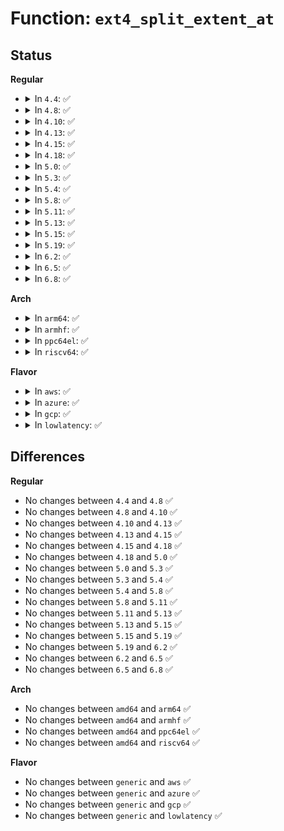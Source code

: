 # Function: <code>ext4_split_extent_at</code>

## Status
<b>Regular</b>
<ul>
<li>
<details>
<summary>In <code>4.4</code>: ✅</summary>

```c
int ext4_split_extent_at(handle_t *handle, struct inode *inode, struct ext4_ext_path **ppath, ext4_lblk_t split, int split_flag, int flags);
```

**Collision:** Unique Static

**Inline:** No

**Transformation:** False

**Instances:**

```
In fs/ext4/extents.c (ffffffff812c6000)
Location: fs/ext4/extents.c:3158
Inline: False
Direct callers:
  - fs/ext4/extents.c:ext4_ext_remove_space
  - fs/ext4/extents.c:ext4_insert_range
  - fs/ext4/extents.c:ext4_swap_extents
  - fs/ext4/extents.c:ext4_swap_extents
  - fs/ext4/extents.c:ext4_swap_extents
```
**Symbols:**

```
ffffffff812c6000-ffffffff812c63f3: ext4_split_extent_at (STB_LOCAL)
```
</details>
</li>
<li>
<details>
<summary>In <code>4.8</code>: ✅</summary>

```c
int ext4_split_extent_at(handle_t *handle, struct inode *inode, struct ext4_ext_path **ppath, ext4_lblk_t split, int split_flag, int flags);
```

**Collision:** Unique Static

**Inline:** No

**Transformation:** False

**Instances:**

```
In fs/ext4/extents.c (ffffffff812f5840)
Location: fs/ext4/extents.c:3172
Inline: False
Direct callers:
  - fs/ext4/extents.c:ext4_swap_extents
  - fs/ext4/extents.c:ext4_swap_extents
  - fs/ext4/extents.c:ext4_swap_extents
  - fs/ext4/extents.c:ext4_insert_range
  - fs/ext4/extents.c:ext4_ext_remove_space
```
**Symbols:**

```
ffffffff812f5840-ffffffff812f5c44: ext4_split_extent_at (STB_LOCAL)
```
</details>
</li>
<li>
<details>
<summary>In <code>4.10</code>: ✅</summary>

```c
int ext4_split_extent_at(handle_t *handle, struct inode *inode, struct ext4_ext_path **ppath, ext4_lblk_t split, int split_flag, int flags);
```

**Collision:** Unique Static

**Inline:** No

**Transformation:** False

**Instances:**

```
In fs/ext4/extents.c (ffffffff8130b7f0)
Location: fs/ext4/extents.c:3172
Inline: False
Direct callers:
  - fs/ext4/extents.c:ext4_swap_extents
  - fs/ext4/extents.c:ext4_swap_extents
  - fs/ext4/extents.c:ext4_swap_extents
  - fs/ext4/extents.c:ext4_insert_range
  - fs/ext4/extents.c:ext4_ext_remove_space
```
**Symbols:**

```
ffffffff8130b7f0-ffffffff8130bbf4: ext4_split_extent_at (STB_LOCAL)
```
</details>
</li>
<li>
<details>
<summary>In <code>4.13</code>: ✅</summary>

```c
int ext4_split_extent_at(handle_t *handle, struct inode *inode, struct ext4_ext_path **ppath, ext4_lblk_t split, int split_flag, int flags);
```

**Collision:** Unique Static

**Inline:** No

**Transformation:** False

**Instances:**

```
In fs/ext4/extents.c (ffffffff812e9ee0)
Location: fs/ext4/extents.c:3173
Inline: False
Direct callers:
  - fs/ext4/extents.c:ext4_swap_extents
  - fs/ext4/extents.c:ext4_swap_extents
  - fs/ext4/extents.c:ext4_swap_extents
  - fs/ext4/extents.c:ext4_insert_range
  - fs/ext4/extents.c:ext4_ext_remove_space
```
**Symbols:**

```
ffffffff812e9ee0-ffffffff812ea321: ext4_split_extent_at (STB_LOCAL)
```
</details>
</li>
<li>
<details>
<summary>In <code>4.15</code>: ✅</summary>

```c
int ext4_split_extent_at(handle_t *handle, struct inode *inode, struct ext4_ext_path **ppath, ext4_lblk_t split, int split_flag, int flags);
```

**Collision:** Unique Static

**Inline:** No

**Transformation:** False

**Instances:**

```
In fs/ext4/extents.c (ffffffff8130e980)
Location: fs/ext4/extents.c:3173
Inline: False
Direct callers:
  - fs/ext4/extents.c:ext4_swap_extents
  - fs/ext4/extents.c:ext4_swap_extents
  - fs/ext4/extents.c:ext4_swap_extents
  - fs/ext4/extents.c:ext4_insert_range
  - fs/ext4/extents.c:ext4_ext_remove_space
```
**Symbols:**

```
ffffffff8130e980-ffffffff8130edc1: ext4_split_extent_at (STB_LOCAL)
```
</details>
</li>
<li>
<details>
<summary>In <code>4.18</code>: ✅</summary>

```c
int ext4_split_extent_at(handle_t *handle, struct inode *inode, struct ext4_ext_path **ppath, ext4_lblk_t split, int split_flag, int flags);
```

**Collision:** Unique Static

**Inline:** No

**Transformation:** False

**Instances:**

```
In fs/ext4/extents.c (ffffffff8133d150)
Location: fs/ext4/extents.c:3167
Inline: False
Direct callers:
  - fs/ext4/extents.c:ext4_swap_extents
  - fs/ext4/extents.c:ext4_swap_extents
  - fs/ext4/extents.c:ext4_swap_extents
  - fs/ext4/extents.c:ext4_insert_range
  - fs/ext4/extents.c:ext4_ext_remove_space
```
**Symbols:**

```
ffffffff8133d150-ffffffff8133d582: ext4_split_extent_at (STB_LOCAL)
```
</details>
</li>
<li>
<details>
<summary>In <code>5.0</code>: ✅</summary>

```c
int ext4_split_extent_at(handle_t *handle, struct inode *inode, struct ext4_ext_path **ppath, ext4_lblk_t split, int split_flag, int flags);
```

**Collision:** Unique Static

**Inline:** No

**Transformation:** False

**Instances:**

```
In fs/ext4/extents.c (ffffffff81354800)
Location: fs/ext4/extents.c:3229
Inline: False
Direct callers:
  - fs/ext4/extents.c:ext4_swap_extents
  - fs/ext4/extents.c:ext4_swap_extents
  - fs/ext4/extents.c:ext4_swap_extents
  - fs/ext4/extents.c:ext4_insert_range
  - fs/ext4/extents.c:ext4_ext_remove_space
```
**Symbols:**

```
ffffffff81354800-ffffffff81354c32: ext4_split_extent_at (STB_LOCAL)
```
</details>
</li>
<li>
<details>
<summary>In <code>5.3</code>: ✅</summary>

```c
int ext4_split_extent_at(handle_t *handle, struct inode *inode, struct ext4_ext_path **ppath, ext4_lblk_t split, int split_flag, int flags);
```

**Collision:** Unique Static

**Inline:** No

**Transformation:** False

**Instances:**

```
In fs/ext4/extents.c (ffffffff8137e020)
Location: fs/ext4/extents.c:3249
Inline: False
Direct callers:
  - fs/ext4/extents.c:ext4_swap_extents
  - fs/ext4/extents.c:ext4_swap_extents
  - fs/ext4/extents.c:ext4_swap_extents
  - fs/ext4/extents.c:ext4_insert_range
  - fs/ext4/extents.c:ext4_ext_remove_space
```
**Symbols:**

```
ffffffff8137e020-ffffffff8137e519: ext4_split_extent_at (STB_LOCAL)
```
</details>
</li>
<li>
<details>
<summary>In <code>5.4</code>: ✅</summary>

```c
int ext4_split_extent_at(handle_t *handle, struct inode *inode, struct ext4_ext_path **ppath, ext4_lblk_t split, int split_flag, int flags);
```

**Collision:** Unique Static

**Inline:** No

**Transformation:** False

**Instances:**

```
In fs/ext4/extents.c (ffffffff81396740)
Location: fs/ext4/extents.c:3295
Inline: False
Direct callers:
  - fs/ext4/extents.c:ext4_swap_extents
  - fs/ext4/extents.c:ext4_swap_extents
  - fs/ext4/extents.c:ext4_swap_extents
  - fs/ext4/extents.c:ext4_insert_range
  - fs/ext4/extents.c:ext4_ext_remove_space
```
**Symbols:**

```
ffffffff81396740-ffffffff81396c39: ext4_split_extent_at (STB_LOCAL)
```
</details>
</li>
<li>
<details>
<summary>In <code>5.8</code>: ✅</summary>

```c
int ext4_split_extent_at(handle_t *handle, struct inode *inode, struct ext4_ext_path **ppath, ext4_lblk_t split, int split_flag, int flags);
```

**Collision:** Unique Static

**Inline:** No

**Transformation:** False

**Instances:**

```
In fs/ext4/extents.c (ffffffff813e1d80)
Location: fs/ext4/extents.c:3132
Inline: False
Direct callers:
  - fs/ext4/extents.c:ext4_swap_extents
  - fs/ext4/extents.c:ext4_swap_extents
  - fs/ext4/extents.c:ext4_swap_extents
  - fs/ext4/extents.c:ext4_swap_extents
  - fs/ext4/extents.c:ext4_insert_range
  - fs/ext4/extents.c:ext4_split_extent
  - fs/ext4/extents.c:ext4_split_extent
  - fs/ext4/extents.c:ext4_ext_remove_space
```
**Symbols:**

```
ffffffff813e1d80-ffffffff813e22b2: ext4_split_extent_at (STB_LOCAL)
```
</details>
</li>
<li>
<details>
<summary>In <code>5.11</code>: ✅</summary>

```c
int ext4_split_extent_at(handle_t *handle, struct inode *inode, struct ext4_ext_path **ppath, ext4_lblk_t split, int split_flag, int flags);
```

**Collision:** Unique Static

**Inline:** No

**Transformation:** False

**Instances:**

```
In fs/ext4/extents.c (ffffffff813f35e0)
Location: fs/ext4/extents.c:3131
Inline: False
Direct callers:
  - fs/ext4/extents.c:ext4_ext_replay_update_ex
  - fs/ext4/extents.c:ext4_ext_replay_update_ex
  - fs/ext4/extents.c:ext4_swap_extents
  - fs/ext4/extents.c:ext4_swap_extents
  - fs/ext4/extents.c:ext4_swap_extents
  - fs/ext4/extents.c:ext4_swap_extents
  - fs/ext4/extents.c:ext4_insert_range
  - fs/ext4/extents.c:ext4_split_extent
  - fs/ext4/extents.c:ext4_split_extent
  - fs/ext4/extents.c:ext4_ext_remove_space
```
**Symbols:**

```
ffffffff813f35e0-ffffffff813f3b12: ext4_split_extent_at (STB_LOCAL)
```
</details>
</li>
<li>
<details>
<summary>In <code>5.13</code>: ✅</summary>

```c
int ext4_split_extent_at(handle_t *handle, struct inode *inode, struct ext4_ext_path **ppath, ext4_lblk_t split, int split_flag, int flags);
```

**Collision:** Unique Static

**Inline:** No

**Transformation:** False

**Instances:**

```
In fs/ext4/extents.c (ffffffff813f99d0)
Location: fs/ext4/extents.c:3134
Inline: False
Direct callers:
  - fs/ext4/extents.c:ext4_ext_replay_update_ex
  - fs/ext4/extents.c:ext4_ext_replay_update_ex
  - fs/ext4/extents.c:ext4_swap_extents
  - fs/ext4/extents.c:ext4_swap_extents
  - fs/ext4/extents.c:ext4_swap_extents
  - fs/ext4/extents.c:ext4_insert_range
  - fs/ext4/extents.c:ext4_split_extent
  - fs/ext4/extents.c:ext4_split_extent
  - fs/ext4/extents.c:ext4_ext_remove_space
```
**Symbols:**

```
ffffffff813f99d0-ffffffff813f9e97: ext4_split_extent_at (STB_LOCAL)
```
</details>
</li>
<li>
<details>
<summary>In <code>5.15</code>: ✅</summary>

```c
int ext4_split_extent_at(handle_t *handle, struct inode *inode, struct ext4_ext_path **ppath, ext4_lblk_t split, int split_flag, int flags);
```

**Collision:** Unique Static

**Inline:** No

**Transformation:** False

**Instances:**

```
In fs/ext4/extents.c (ffffffff8144be60)
Location: fs/ext4/extents.c:3172
Inline: False
Direct callers:
  - fs/ext4/extents.c:ext4_ext_replay_update_ex
  - fs/ext4/extents.c:ext4_ext_replay_update_ex
  - fs/ext4/extents.c:ext4_swap_extents
  - fs/ext4/extents.c:ext4_swap_extents
  - fs/ext4/extents.c:ext4_swap_extents
  - fs/ext4/extents.c:ext4_insert_range
  - fs/ext4/extents.c:ext4_split_extent
  - fs/ext4/extents.c:ext4_split_extent
  - fs/ext4/extents.c:ext4_ext_remove_space
```
**Symbols:**

```
ffffffff8144be60-ffffffff8144c2db: ext4_split_extent_at (STB_LOCAL)
```
</details>
</li>
<li>
<details>
<summary>In <code>5.19</code>: ✅</summary>

```c
int ext4_split_extent_at(handle_t *handle, struct inode *inode, struct ext4_ext_path **ppath, ext4_lblk_t split, int split_flag, int flags);
```

**Collision:** Unique Static

**Inline:** No

**Transformation:** False

**Instances:**

```
In fs/ext4/extents.c (ffffffff814c8750)
Location: fs/ext4/extents.c:3171
Inline: False
Direct callers:
  - fs/ext4/extents.c:ext4_ext_replay_update_ex
  - fs/ext4/extents.c:ext4_ext_replay_update_ex
  - fs/ext4/extents.c:ext4_swap_extents
  - fs/ext4/extents.c:ext4_swap_extents
  - fs/ext4/extents.c:ext4_swap_extents
  - fs/ext4/extents.c:ext4_swap_extents
  - fs/ext4/extents.c:ext4_insert_range
  - fs/ext4/extents.c:ext4_split_extent
  - fs/ext4/extents.c:ext4_split_extent
  - fs/ext4/extents.c:ext4_ext_remove_space
```
**Symbols:**

```
ffffffff814c8750-ffffffff814c8c43: ext4_split_extent_at (STB_LOCAL)
```
</details>
</li>
<li>
<details>
<summary>In <code>6.2</code>: ✅</summary>

```c
int ext4_split_extent_at(handle_t *handle, struct inode *inode, struct ext4_ext_path **ppath, ext4_lblk_t split, int split_flag, int flags);
```

**Collision:** Unique Static

**Inline:** No

**Transformation:** False

**Instances:**

```
In fs/ext4/extents.c (ffffffff81560d90)
Location: fs/ext4/extents.c:3176
Inline: False
Direct callers:
  - fs/ext4/extents.c:ext4_ext_replay_update_ex
  - fs/ext4/extents.c:ext4_ext_replay_update_ex
  - fs/ext4/extents.c:ext4_swap_extents
  - fs/ext4/extents.c:ext4_swap_extents
  - fs/ext4/extents.c:ext4_swap_extents
  - fs/ext4/extents.c:ext4_swap_extents
  - fs/ext4/extents.c:ext4_insert_range
  - fs/ext4/extents.c:ext4_split_extent
  - fs/ext4/extents.c:ext4_split_extent
  - fs/ext4/extents.c:ext4_ext_remove_space
```
**Symbols:**

```
ffffffff81560d90-ffffffff8156127a: ext4_split_extent_at (STB_LOCAL)
```
</details>
</li>
<li>
<details>
<summary>In <code>6.5</code>: ✅</summary>

```c
int ext4_split_extent_at(handle_t *handle, struct inode *inode, struct ext4_ext_path **ppath, ext4_lblk_t split, int split_flag, int flags);
```

**Collision:** Unique Static

**Inline:** No

**Transformation:** False

**Instances:**

```
In fs/ext4/extents.c (ffffffff81598b60)
Location: fs/ext4/extents.c:3176
Inline: False
Direct callers:
  - fs/ext4/extents.c:ext4_ext_replay_update_ex
  - fs/ext4/extents.c:ext4_ext_replay_update_ex
  - fs/ext4/extents.c:ext4_swap_extents
  - fs/ext4/extents.c:ext4_swap_extents
  - fs/ext4/extents.c:ext4_swap_extents
  - fs/ext4/extents.c:ext4_swap_extents
  - fs/ext4/extents.c:ext4_insert_range
  - fs/ext4/extents.c:ext4_split_extent
  - fs/ext4/extents.c:ext4_split_extent
  - fs/ext4/extents.c:ext4_ext_remove_space
```
**Symbols:**

```
ffffffff81598b60-ffffffff81599004: ext4_split_extent_at (STB_LOCAL)
```
</details>
</li>
<li>
<details>
<summary>In <code>6.8</code>: ✅</summary>

```c
int ext4_split_extent_at(handle_t *handle, struct inode *inode, struct ext4_ext_path **ppath, ext4_lblk_t split, int split_flag, int flags);
```

**Collision:** Unique Static

**Inline:** No

**Transformation:** False

**Instances:**

```
In fs/ext4/extents.c (ffffffff815d19a0)
Location: fs/ext4/extents.c:3152
Inline: False
Direct callers:
  - fs/ext4/extents.c:ext4_ext_replay_update_ex
  - fs/ext4/extents.c:ext4_ext_replay_update_ex
  - fs/ext4/extents.c:ext4_swap_extents
  - fs/ext4/extents.c:ext4_swap_extents
  - fs/ext4/extents.c:ext4_swap_extents
  - fs/ext4/extents.c:ext4_insert_range
  - fs/ext4/extents.c:ext4_split_extent
  - fs/ext4/extents.c:ext4_split_extent
  - fs/ext4/extents.c:ext4_ext_remove_space
```
**Symbols:**

```
ffffffff815d19a0-ffffffff815d1e44: ext4_split_extent_at (STB_LOCAL)
```
</details>
</li>
</ul>
<b>Arch</b>
<ul>
<li>
<details>
<summary>In <code>arm64</code>: ✅</summary>

```c
int ext4_split_extent_at(handle_t *handle, struct inode *inode, struct ext4_ext_path **ppath, ext4_lblk_t split, int split_flag, int flags);
```

**Collision:** Unique Static

**Inline:** No

**Transformation:** False

**Instances:**

```
In fs/ext4/extents.c (ffff800010469558)
Location: fs/ext4/extents.c:3295
Inline: False
Direct callers:
  - fs/ext4/extents.c:ext4_swap_extents
  - fs/ext4/extents.c:ext4_swap_extents
  - fs/ext4/extents.c:ext4_swap_extents
  - fs/ext4/extents.c:ext4_insert_range
  - fs/ext4/extents.c:ext4_ext_remove_space
```
**Symbols:**

```
ffff800010469558-ffff800010469934: ext4_split_extent_at (STB_LOCAL)
```
</details>
</li>
<li>
<details>
<summary>In <code>armhf</code>: ✅</summary>

```c
int ext4_split_extent_at(handle_t *handle, struct inode *inode, struct ext4_ext_path **ppath, ext4_lblk_t split, int split_flag, int flags);
```

**Collision:** Unique Static

**Inline:** No

**Transformation:** False

**Instances:**

```
In fs/ext4/extents.c (c062a2ac)
Location: fs/ext4/extents.c:3295
Inline: False
Direct callers:
  - fs/ext4/extents.c:ext4_swap_extents
  - fs/ext4/extents.c:ext4_swap_extents
  - fs/ext4/extents.c:ext4_swap_extents
  - fs/ext4/extents.c:ext4_insert_range
  - fs/ext4/extents.c:ext4_split_extent
  - fs/ext4/extents.c:ext4_split_extent
  - fs/ext4/extents.c:ext4_ext_remove_space
```
**Symbols:**

```
c062a2ac-c062a6d0: ext4_split_extent_at (STB_LOCAL)
```
</details>
</li>
<li>
<details>
<summary>In <code>ppc64el</code>: ✅</summary>

```c
int ext4_split_extent_at(handle_t *handle, struct inode *inode, struct ext4_ext_path **ppath, ext4_lblk_t split, int split_flag, int flags);
```

**Collision:** Unique Static

**Inline:** No

**Transformation:** False

**Instances:**

```
In fs/ext4/extents.c (c0000000005881e0)
Location: fs/ext4/extents.c:3295
Inline: False
Direct callers:
  - fs/ext4/extents.c:ext4_swap_extents
  - fs/ext4/extents.c:ext4_swap_extents
  - fs/ext4/extents.c:ext4_swap_extents
  - fs/ext4/extents.c:ext4_insert_range
  - fs/ext4/extents.c:ext4_ext_remove_space
  - fs/ext4/extents.c:ext4_ext_remove_space
```
**Symbols:**

```
c0000000005881e0-c000000000588724: ext4_split_extent_at (STB_LOCAL)
```
</details>
</li>
<li>
<details>
<summary>In <code>riscv64</code>: ✅</summary>

```c
int ext4_split_extent_at(handle_t *handle, struct inode *inode, struct ext4_ext_path **ppath, ext4_lblk_t split, int split_flag, int flags);
```

**Collision:** Unique Static

**Inline:** No

**Transformation:** False

**Instances:**

```
In fs/ext4/extents.c (ffffffe0002f6ea2)
Location: fs/ext4/extents.c:3295
Inline: False
Direct callers:
  - fs/ext4/extents.c:ext4_swap_extents
  - fs/ext4/extents.c:ext4_swap_extents
  - fs/ext4/extents.c:ext4_swap_extents
  - fs/ext4/extents.c:ext4_swap_extents
  - fs/ext4/extents.c:ext4_insert_range
  - fs/ext4/extents.c:ext4_ext_remove_space
```
**Symbols:**

```
ffffffe0002f6ea2-ffffffe0002f7294: ext4_split_extent_at (STB_LOCAL)
```
</details>
</li>
</ul>
<b>Flavor</b>
<ul>
<li>
<details>
<summary>In <code>aws</code>: ✅</summary>

```c
int ext4_split_extent_at(handle_t *handle, struct inode *inode, struct ext4_ext_path **ppath, ext4_lblk_t split, int split_flag, int flags);
```

**Collision:** Unique Static

**Inline:** No

**Transformation:** False

**Instances:**

```
In fs/ext4/extents.c (ffffffff8138ed20)
Location: fs/ext4/extents.c:3295
Inline: False
Direct callers:
  - fs/ext4/extents.c:ext4_swap_extents
  - fs/ext4/extents.c:ext4_swap_extents
  - fs/ext4/extents.c:ext4_swap_extents
  - fs/ext4/extents.c:ext4_insert_range
  - fs/ext4/extents.c:ext4_ext_remove_space
```
**Symbols:**

```
ffffffff8138ed20-ffffffff8138f219: ext4_split_extent_at (STB_LOCAL)
```
</details>
</li>
<li>
<details>
<summary>In <code>azure</code>: ✅</summary>

```c
int ext4_split_extent_at(handle_t *handle, struct inode *inode, struct ext4_ext_path **ppath, ext4_lblk_t split, int split_flag, int flags);
```

**Collision:** Unique Static

**Inline:** No

**Transformation:** False

**Instances:**

```
In fs/ext4/extents.c (ffffffff8137f7b0)
Location: fs/ext4/extents.c:3295
Inline: False
Direct callers:
  - fs/ext4/extents.c:ext4_swap_extents
  - fs/ext4/extents.c:ext4_swap_extents
  - fs/ext4/extents.c:ext4_swap_extents
  - fs/ext4/extents.c:ext4_insert_range
  - fs/ext4/extents.c:ext4_ext_remove_space
```
**Symbols:**

```
ffffffff8137f7b0-ffffffff8137fca9: ext4_split_extent_at (STB_LOCAL)
```
</details>
</li>
<li>
<details>
<summary>In <code>gcp</code>: ✅</summary>

```c
int ext4_split_extent_at(handle_t *handle, struct inode *inode, struct ext4_ext_path **ppath, ext4_lblk_t split, int split_flag, int flags);
```

**Collision:** Unique Static

**Inline:** No

**Transformation:** False

**Instances:**

```
In fs/ext4/extents.c (ffffffff8138c680)
Location: fs/ext4/extents.c:3295
Inline: False
Direct callers:
  - fs/ext4/extents.c:ext4_swap_extents
  - fs/ext4/extents.c:ext4_swap_extents
  - fs/ext4/extents.c:ext4_swap_extents
  - fs/ext4/extents.c:ext4_insert_range
  - fs/ext4/extents.c:ext4_ext_remove_space
```
**Symbols:**

```
ffffffff8138c680-ffffffff8138cb79: ext4_split_extent_at (STB_LOCAL)
```
</details>
</li>
<li>
<details>
<summary>In <code>lowlatency</code>: ✅</summary>

```c
int ext4_split_extent_at(handle_t *handle, struct inode *inode, struct ext4_ext_path **ppath, ext4_lblk_t split, int split_flag, int flags);
```

**Collision:** Unique Static

**Inline:** No

**Transformation:** False

**Instances:**

```
In fs/ext4/extents.c (ffffffff813a03d0)
Location: fs/ext4/extents.c:3295
Inline: False
Direct callers:
  - fs/ext4/extents.c:ext4_swap_extents
  - fs/ext4/extents.c:ext4_swap_extents
  - fs/ext4/extents.c:ext4_swap_extents
  - fs/ext4/extents.c:ext4_insert_range
  - fs/ext4/extents.c:ext4_ext_remove_space
```
**Symbols:**

```
ffffffff813a03d0-ffffffff813a08c9: ext4_split_extent_at (STB_LOCAL)
```
</details>
</li>
</ul>

## Differences
<b>Regular</b>
<ul>
<li>
No changes between <code>4.4</code> and <code>4.8</code> ✅
</li>
<li>
No changes between <code>4.8</code> and <code>4.10</code> ✅
</li>
<li>
No changes between <code>4.10</code> and <code>4.13</code> ✅
</li>
<li>
No changes between <code>4.13</code> and <code>4.15</code> ✅
</li>
<li>
No changes between <code>4.15</code> and <code>4.18</code> ✅
</li>
<li>
No changes between <code>4.18</code> and <code>5.0</code> ✅
</li>
<li>
No changes between <code>5.0</code> and <code>5.3</code> ✅
</li>
<li>
No changes between <code>5.3</code> and <code>5.4</code> ✅
</li>
<li>
No changes between <code>5.4</code> and <code>5.8</code> ✅
</li>
<li>
No changes between <code>5.8</code> and <code>5.11</code> ✅
</li>
<li>
No changes between <code>5.11</code> and <code>5.13</code> ✅
</li>
<li>
No changes between <code>5.13</code> and <code>5.15</code> ✅
</li>
<li>
No changes between <code>5.15</code> and <code>5.19</code> ✅
</li>
<li>
No changes between <code>5.19</code> and <code>6.2</code> ✅
</li>
<li>
No changes between <code>6.2</code> and <code>6.5</code> ✅
</li>
<li>
No changes between <code>6.5</code> and <code>6.8</code> ✅
</li>
</ul>
<b>Arch</b>
<ul>
<li>
No changes between <code>amd64</code> and <code>arm64</code> ✅
</li>
<li>
No changes between <code>amd64</code> and <code>armhf</code> ✅
</li>
<li>
No changes between <code>amd64</code> and <code>ppc64el</code> ✅
</li>
<li>
No changes between <code>amd64</code> and <code>riscv64</code> ✅
</li>
</ul>
<b>Flavor</b>
<ul>
<li>
No changes between <code>generic</code> and <code>aws</code> ✅
</li>
<li>
No changes between <code>generic</code> and <code>azure</code> ✅
</li>
<li>
No changes between <code>generic</code> and <code>gcp</code> ✅
</li>
<li>
No changes between <code>generic</code> and <code>lowlatency</code> ✅
</li>
</ul>
